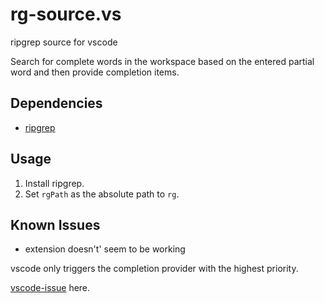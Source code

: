 # rg-source.vs

ripgrep source for vscode

Search for complete words in the workspace based on the entered partial word and then provide completion items.

## Dependencies

- [ripgrep](https://github.com/BurntSushi/ripgrep)

## Usage

1. Install ripgrep.
2. Set `rgPath` as the absolute path to `rg`.

## Known Issues

- extension doesn't' seem to be working

vscode only triggers the completion provider with the highest priority.

[vscode-issue](https://github.com/microsoft/vscode/issues/21611) here.
